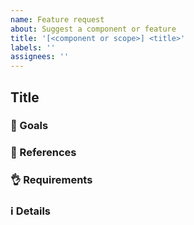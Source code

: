 ```yaml
---
name: Feature request
about: Suggest a component or feature
title: '[<component or scope>] <title>'
labels: ''
assignees: ''
---
```


## Title <component name>

<!-- Fill in the parts that are relevant, delete those that aren't. Not all sections are going to apply to every component. -->

### 🎯 Goals

<!-- What are we building and why? -->

### 📖 References

<!-- Relevant links, everything that can help further -->

### 👌 Requirements

<!-- What behavior the component MUST have -->

### ℹ️ Details

<!-- Any information about the later implementation. -->
